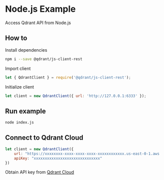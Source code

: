 # Node.js Example

Access Qdrant API from Node.js

## How to

Install dependencies

```bash
npm i --save @qdrant/js-client-rest
```

Import client

```javascript
let { QdrantClient } = require('@qdrant/js-client-rest');
```

Initialize client

```javascript
let client = new QdrantClient({ url: 'http://127.0.0.1:6333' });
```

## Run example

```bash
node index.js
```

## Connect to Qdrant Cloud

```javascript
let client = new QdrantClient({
    url: "https://xxxxxxxx-xxxx-xxxx-xxxx-xxxxxxxxxxxx.us-east-0-1.aws.cloud.qdrant.io",
    apiKey: "xxxxxxxxxxxxxxxxxxxxxxxxxxxxxx"
})
```

Obtain API key from [Qdrant Cloud](https://cloud.qdrant.io/)
